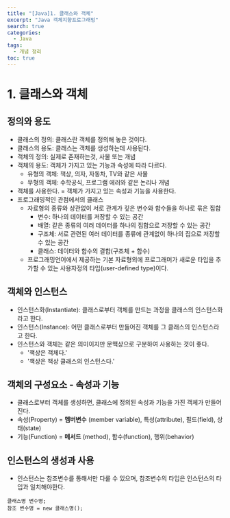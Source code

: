 ```yaml
---
title: "[Java]1. 클래스와 객체"
excerpt: "Java 객체지향프로그래밍"
search: true
categories:
  - Java
tags:
  - 개념 정리
toc: true
---
```


# 1. 클래스와 객체

## 정의와 용도
- 클래스의 정의: 클래스란 객체를 정의해 놓은 것이다.
- 클래스의 용도: 클래스는 객체를 생성하는데 사용된다.
- 객체의 정의: 실제로 존재하는것, 사물 또는 개념
- 객체의 용도: 객체가 가지고 있는 기능과 속성에 따라 다르다.
  - 유형의 객체: 책상, 의자, 자동차, TV와 같은 사물
  - 무형의 객체: 수학공식, 프로그램 에러와 같은 논리나 개념
- 객체를 사용한다. = 객체가 가지고 있는 속성과 기능을 사용한다.
- 프로그래밍적인 관점에서의 클래스
  - 자료형의 종류와 상관없이 서로 관계가 깊은 변수와 함수들을 하나로 묶은 집합
    - 변수: 하나의 데이터를 저장할 수 있는 공간
    - 배열: 같은 종류의 여러 데이터를 하나의 집합으로 저장할 수 있는 공간
    - 구조체: 서로 관련된 여러 데이터를 종류에 관계없이 하나의 집으로 저장할 수 있는 공간
    - 클래스: 데이터와 함수의 결합(구조체 + 함수)
  - 프로그래밍언어에서 제공하는 기본 자료형외에 프로그래머가 새로운 타입을 추가할 수 있는 사용자정의 타입(user-defined type)이다.

## 객체와 인스턴스
- 인스턴스화(Instantiate): 클래스로부터 객체를 만드는 과정을 클래스의 인스턴스화라고 한다.
- 인스턴스(Instance): 어떤 클래스로부터 만들어진 객체를 그 클래스의 인스턴스라고 한다.
- 인스턴스와 객체는 같은 의미이지만 문맥상으로 구분하여 사용하는 것이 좋다.
  - '책상은 객체다.'
  - '책상은 책상 클래스의 인스턴스다.'

## 객체의 구성요소 - 속성과 기능
- 클래스로부터 객체를 생성하면, 클래스에 정의된 속성과 기능을 가진 객체가 만들어진다.
- 속성(Property) = __멤버변수__ (member variable), 특성(attribute), 필드(field), 상태(state)
- 기능(Function) = __메서드__ (method), 함수(function), 행위(behavior)

## 인스턴스의 생성과 사용
- 인스턴스는 참조변수를 통해서만 다룰 수 있으며, 참조변수의 타입은 인스턴스의 타입과 일치해야한다.

```
클래스명 변수명;
참조 변수명 = new 클래스명();
```
